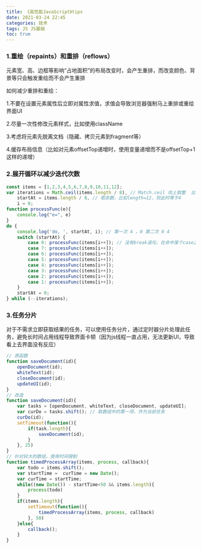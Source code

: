 ```yaml
---
title: 《高性能JavaScript》tips
date: 2021-03-24 22:45
categories: 技术
tags: JS JS基础
toc: true
---
```


### 1.重绘（repaints）和重排（reflows）

元素宽、高、边框等影响“占地面积”的布局改变时，会产生重排，而改变颜色、背景等只会触发重绘而不会产生重排

如何减少重排和重绘：

1.不要在设置元素属性后立即对属性求值，求值会导致浏览器强制马上重排或重绘界面UI

2.尽量一次性修改元素样式，比如使用className

3.考虑将元素先脱离文档（隐藏、拷贝元素到fragment等）

4.缓存布局信息（比如对元素offsetTop递增时，使用变量递增而不是offsetTop+1这样的递增）



### 2.展开循环以减少迭代次数

````javascript
const items = [1,2,3,4,5,6,7,8,9,10,11,12];
var iterations = Math.ceil(items.length / 8), // Match.ceil 向上取整  比如length=12，则此时等于2 即执行两次循环
    startAt = items.length / 8, // 取余数，比如length=12，则此时等于4
    i = 0;
function processFunc(e){
    console.log("e=", e)
}
do {
    console.log('do, ', startAt, i); // 第一次 4 ，0 第二次 0 4
    switch (startAt) {
        case 0: processFunc(items[i++]); // 没有break语句，在命中某个case之后，后面的case会全部执行
        case 7: processFunc(items[i++]);
        case 6: processFunc(items[i++]);
        case 5: processFunc(items[i++]);
        case 4: processFunc(items[i++]);
        case 3: processFunc(items[i++]);
        case 2: processFunc(items[i++]);
        case 1: processFunc(items[i++]);
    }
    startAt = 0;
} while (--iterations);
````



### 3.任务分片

对于不需求立即获取结果的任务，可以使用任务分片，通过定时器分片处理此任务，避免长时间占用线程导致界面卡顿（因为js线程一直占用，无法更新UI，导致看上去界面没有反应）

````javascript
// 原函数
function saveDocument(id){
    openDocument(id);
    whiteText(id);
    closeDocument(id);
    updateUI(id);
}
// 改造
function saveDocument(id){
    var tasks = [openDocument, whiteText, closeDocument, updateUI];
    var curDo = tasks.shift(); // 取数组中的第一项，作为当前任务
    curDo(id);
    setTimeout(function(){
        if(task.length){
            saveDocument(id);
        }
    }, 25)
}
// 针对较大的数组，使用时间限制
function timedProcessArray(items, process, callback){
    var todo = items.shift();
    var startTime =  curTime = new Date();
    var curTime = startTime;
    while((new Date()) - startTime<50 && items.length){
        process(todo)
    }
    if(items.length){
        setTimeout(function(){
            timedProcessArray(items, process, callback)
        }, 50)
    }else{
        callback();
    }
}
````

